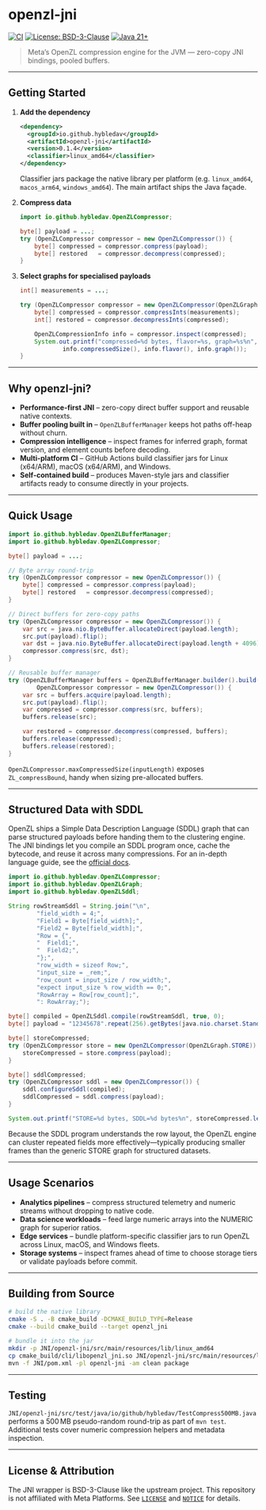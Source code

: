 # openzl-jni

[![CI](https://github.com/hybledav/openzl-jni/actions/workflows/ci.yml/badge.svg)](https://github.com/hybledav/openzl-jni/actions/workflows/ci.yml)
[![License: BSD-3-Clause](https://img.shields.io/badge/license-BSD--3--Clause-blue.svg)](LICENSE)
[![Java 21+](https://img.shields.io/badge/java-21%2B-ff69b4.svg)](https://openjdk.org/projects/jdk/21/)

> Meta’s OpenZL compression engine for the JVM — zero-copy JNI bindings, pooled buffers.

---

## Getting Started

1. **Add the dependency**

   ```xml
   <dependency>
     <groupId>io.github.hybledav</groupId>
     <artifactId>openzl-jni</artifactId>
     <version>0.1.4</version>
     <classifier>linux_amd64</classifier>
   </dependency>
   ```

   Classifier jars package the native library per platform (e.g. `linux_amd64`, `macos_arm64`, `windows_amd64`). The main artifact ships the Java façade.

2. **Compress data**

   ```java
   import io.github.hybledav.OpenZLCompressor;

   byte[] payload = ...;
   try (OpenZLCompressor compressor = new OpenZLCompressor()) {
       byte[] compressed = compressor.compress(payload);
       byte[] restored   = compressor.decompress(compressed);
   }
   ```

3. **Select graphs for specialised payloads**

   ```java
   int[] measurements = ...;

   try (OpenZLCompressor compressor = new OpenZLCompressor(OpenZLGraph.NUMERIC)) {
       byte[] compressed = compressor.compressInts(measurements);
       int[] restored = compressor.decompressInts(compressed);

       OpenZLCompressionInfo info = compressor.inspect(compressed);
       System.out.printf("compressed=%d bytes, flavor=%s, graph=%s%n",
               info.compressedSize(), info.flavor(), info.graph());
   }
   ```

---

## Why openzl-jni?

- **Performance-first JNI** – zero-copy direct buffer support and reusable native contexts.
- **Buffer pooling built in** – `OpenZLBufferManager` keeps hot paths off-heap without churn.
- **Compression intelligence** – inspect frames for inferred graph, format version, and element counts before decoding.
- **Multi-platform CI** – GitHub Actions build classifier jars for Linux (x64/ARM), macOS (x64/ARM), and Windows.
- **Self-contained build** – produces Maven-style jars and classifier artifacts ready to consume directly in your projects.

---

## Quick Usage

```java
import io.github.hybledav.OpenZLBufferManager;
import io.github.hybledav.OpenZLCompressor;

byte[] payload = ...;

// Byte array round-trip
try (OpenZLCompressor compressor = new OpenZLCompressor()) {
    byte[] compressed = compressor.compress(payload);
    byte[] restored   = compressor.decompress(compressed);
}

// Direct buffers for zero-copy paths
try (OpenZLCompressor compressor = new OpenZLCompressor()) {
    var src = java.nio.ByteBuffer.allocateDirect(payload.length);
    src.put(payload).flip();
    var dst = java.nio.ByteBuffer.allocateDirect(payload.length + 4096);
    compressor.compress(src, dst);
}

// Reusable buffer manager
try (OpenZLBufferManager buffers = OpenZLBufferManager.builder().build();
        OpenZLCompressor compressor = new OpenZLCompressor()) {
    var src = buffers.acquire(payload.length);
    src.put(payload).flip();
    var compressed = compressor.compress(src, buffers);
    buffers.release(src);

    var restored = compressor.decompress(compressed, buffers);
    buffers.release(compressed);
    buffers.release(restored);
}
```

`OpenZLCompressor.maxCompressedSize(inputLength)` exposes `ZL_compressBound`, handy when sizing pre-allocated buffers.

---

## Structured Data with SDDL

OpenZL ships a Simple Data Description Language (SDDL) graph that can parse structured payloads before handing them to the clustering engine. The JNI bindings let you compile an SDDL program once, cache the bytecode, and reuse it across many compressions. For an in-depth language guide, see the [official docs](https://openzl.org/api/c/graphs/sddl/).

```java
import io.github.hybledav.OpenZLCompressor;
import io.github.hybledav.OpenZLGraph;
import io.github.hybledav.OpenZLSddl;

String rowStreamSddl = String.join("\n",
        "field_width = 4;",
        "Field1 = Byte[field_width];",
        "Field2 = Byte[field_width];",
        "Row = {",
        "  Field1;",
        "  Field2;",
        "};",
        "row_width = sizeof Row;",
        "input_size = _rem;",
        "row_count = input_size / row_width;",
        "expect input_size % row_width == 0;",
        "RowArray = Row[row_count];",
        ": RowArray;");

byte[] compiled = OpenZLSddl.compile(rowStreamSddl, true, 0);
byte[] payload = "12345678".repeat(256).getBytes(java.nio.charset.StandardCharsets.US_ASCII);

byte[] storeCompressed;
try (OpenZLCompressor store = new OpenZLCompressor(OpenZLGraph.STORE)) {
    storeCompressed = store.compress(payload);
}

byte[] sddlCompressed;
try (OpenZLCompressor sddl = new OpenZLCompressor()) {
    sddl.configureSddl(compiled);
    sddlCompressed = sddl.compress(payload);
}

System.out.printf("STORE=%d bytes, SDDL=%d bytes%n", storeCompressed.length, sddlCompressed.length);
```

Because the SDDL program understands the row layout, the OpenZL engine can cluster repeated fields more effectively—typically producing smaller frames than the generic STORE graph for structured datasets.

---

## Usage Scenarios

- **Analytics pipelines** – compress structured telemetry and numeric streams without dropping to native code.
- **Data science workloads** – feed large numeric arrays into the NUMERIC graph for superior ratios.
- **Edge services** – bundle platform-specific classifier jars to run OpenZL across Linux, macOS, and Windows fleets.
- **Storage systems** – inspect frames ahead of time to choose storage tiers or validate payloads before commit.

---

## Building from Source

```bash
# build the native library
cmake -S . -B cmake_build -DCMAKE_BUILD_TYPE=Release
cmake --build cmake_build --target openzl_jni

# bundle it into the jar
mkdir -p JNI/openzl-jni/src/main/resources/lib/linux_amd64
cp cmake_build/cli/libopenzl_jni.so JNI/openzl-jni/src/main/resources/lib/linux_amd64/
mvn -f JNI/pom.xml -pl openzl-jni -am clean package
```

---

## Testing

`JNI/openzl-jni/src/test/java/io/github/hybledav/TestCompress500MB.java` performs a 500 MB pseudo-random round-trip as part of `mvn test`. Additional tests cover numeric compression helpers and metadata inspection.

---

## License & Attribution

The JNI wrapper is BSD-3-Clause like the upstream project. This repository is not affiliated with Meta Platforms. See [`LICENSE`](LICENSE) and [`NOTICE`](NOTICE) for details.
